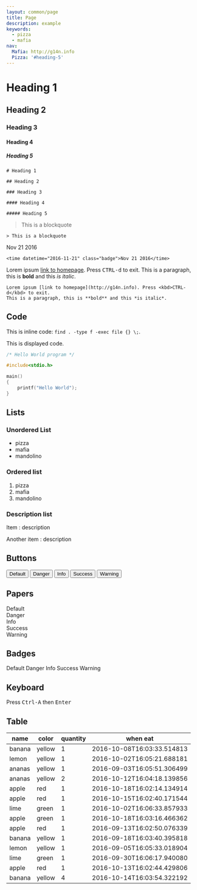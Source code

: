 ```yaml
---
layout: common/page
title: Page
description: example
keywords:
  - pizza
  - mafia
nav:
  Mafia: http://g14n.info
  Pizza: '#heading-5'
---
```


# Heading 1

## Heading 2

### Heading 3

#### Heading 4

##### Heading 5

```
# Heading 1

## Heading 2

### Heading 3

#### Heading 4

##### Heading 5
```

> This is a blockquote

```
> This is a blockquote
```

<time datetime="2016-11-21" class="badge">Nov 21 2016</time>

```
<time datetime="2016-11-21" class="badge">Nov 21 2016</time>
```

Lorem ipsum [link to homepage](http://g14n.info). Press <kbd>CTRL-d</kbd> to exit.
This is a paragraph, this is **bold** and this *is italic*.

```
Lorem ipsum [link to homepage](http://g14n.info). Press <kbd>CTRL-d</kbd> to exit.
This is a paragraph, this is **bold** and this *is italic*.
```

## Code

This is inline code: `find . -type f -exec file {} \;`.

This is displayed code.

```c
/* Hello World program */

#include<stdio.h>

main()
{
    printf("Hello World");
}
```

## Lists

### Unordered List

* pizza
* mafia
* mandolino

### Ordered list

1. pizza
2. mafia
3. mandolino

### Description list

Item
: description

Another item
: description

## Buttons

<button>Default</button>
<button class="danger">Danger</button>
<button class="info">Info</button>
<button class="success">Success</button>
<button class="warning">Warning</button>

## Papers

<div class="paper">Default</div>
<div class="paper danger">Danger</div>
<div class="paper info">Info</div>
<div class="paper success">Success</div>
<div class="paper warning">Warning</div>

## Badges

<span class="badge">Default</span>
<span class="badge danger">Danger</span>
<span class="badge info">Info</span>
<span class="badge success">Success</span>
<span class="badge warning">Warning</span>

## Keyboard

Press <kbd>Ctrl-A</kbd> then <kbd>Enter</kbd>

## Table

| name   | color  | quantity | when eat                   |
|--------|--------|----------|----------------------------|
| banana | yellow |    1     | 2016-10-08T16:03:33.514813 |
| lemon  | yellow |    1     | 2016-10-02T16:05:21.688181 |
| ananas | yellow |    1     | 2016-09-03T16:05:51.306499 |
| ananas | yellow |    2     | 2016-10-12T16:04:18.139856 |
| apple  | red    |    1     | 2016-10-18T16:02:14.134914 |
| apple  | red    |    1     | 2016-10-15T16:02:40.171544 |
| lime   | green  |    1     | 2016-10-02T16:06:33.857933 |
| apple  | green  |    1     | 2016-10-18T16:03:16.466362 |
| apple  | red    |    1     | 2016-09-13T16:02:50.076339 |
| banana | yellow |    1     | 2016-09-18T16:03:40.395818 |
| lemon  | yellow |    1     | 2016-09-05T16:05:33.018904 |
| lime   | green  |    1     | 2016-09-30T16:06:17.940080 |
| apple  | red    |    1     | 2016-10-13T16:02:44.429806 |
| banana | yellow |    4     | 2016-10-14T16:03:54.322192 |
